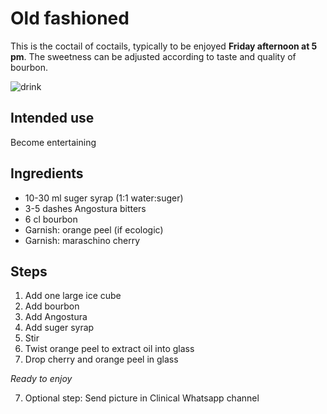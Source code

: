 # Old fashioned

This is the coctail of coctails, typically to be enjoyed **Friday afternoon at 5 pm**.
The sweetness can be adjusted according to taste and quality of bourbon.

![drink](https://www.liquor.com/thmb/OdGMZLH9XqRF1_WzYCg8V_jvX38=/960x0/filters:no_upscale():max_bytes(150000):strip_icc():format(webp)/__opt__aboutcom__coeus__resources__content_migration__liquor__2018__05__08113350__bourbon-old-fashioned-720x720-recipe-ade6f7780c304999be3577e565c9bcdd.jpg)

## Intended use
Become entertaining

## Ingredients
- 10-30 ml suger syrap (1:1 water:suger)
- 3-5 dashes Angostura bitters
- 6 cl bourbon
- Garnish: orange peel (if ecologic)
- Garnish: maraschino cherry

## Steps
1. Add one large ice cube
2. Add bourbon
3. Add Angostura
4. Add suger syrap
5. Stir
6. Twist orange peel to extract oil into glass
7. Drop cherry and orange peel in glass

*Ready to enjoy*

7. Optional step: Send picture in Clinical Whatsapp channel
